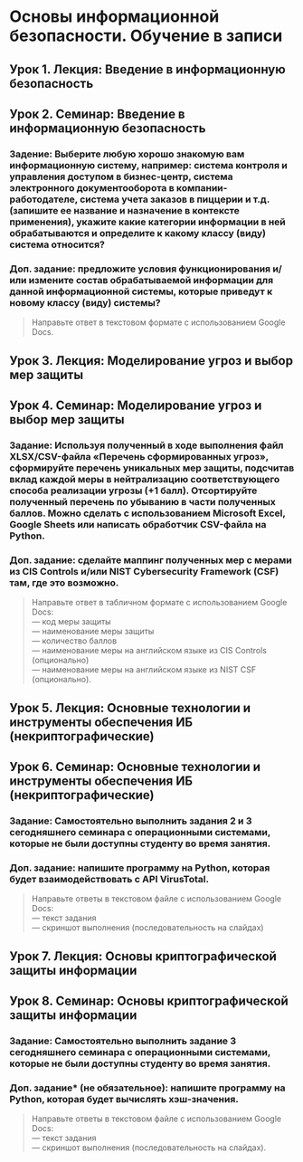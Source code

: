 # Основы информационной безопасности. Обучение в записи

## Урок 1. Лекция: Введение в информационную безопасность

## Урок 2. Семинар: Введение в информационную безопасность

### Задение: Выберите любую хорошо знакомую вам информационную систему, например: система контроля и управления доступом в бизнес-центр, система электронного документооборота в компании-работодателе, система учета заказов в пиццерии и т.д. (запишите ее название и назначение в контексте применения), укажите какие категории информации в ней обрабатываются и определите к какому классу (виду) система относится?

### Доп. задание: предложите условия функционирования и/или измените состав обрабатываемой информации для данной информационной системы, которые приведут к новому классу (виду) системы?

>Направьте ответ в текстовом формате с использованием Google Docs.

## Урок 3. Лекция: Моделирование угроз и выбор мер защиты

## Урок 4. Семинар: Моделирование угроз и выбор мер защиты

### Задание: Используя полученный в ходе выполнения файл XLSX/CSV-файла «Перечень сформированных угроз», сформируйте перечень уникальных мер защиты, подсчитав вклад каждой меры в нейтрализацию соответствующего способа реализации угрозы (+1 балл). Отсортируйте полученный перечень по убыванию в части полученных баллов. Можно сделать с использованием Microsoft Excel, Google Sheets или написать обработчик CSV-файла на Python.

### Доп. задание: сделайте маппинг полученных мер с мерами из CIS Controls и/или NIST Cybersecurity Framework (CSF) там, где это возможно.

>Направьте ответ в табличном формате с использованием Google Docs:  
— код меры защиты  
— наименование меры защиты  
— количество баллов  
— наименование меры на английском языке из CIS Controls (опционально)  
— наименование меры на английском языке из NIST CSF (опционально).  

## Урок 5. Лекция: Основные технологии и инструменты обеспечения ИБ (некриптографические)

## Урок 6. Семинар: Основные технологии и инструменты обеспечения ИБ (некриптографические)

### Задание: Самостоятельно выполнить задания 2 и 3 сегодняшнего семинара с операционными системами, которые не были доступны студенту во время занятия.

### Доп. задание: напишите программу на Python, которая будет взаимодействовать с API VirusTotal.

>Направьте ответы в текстовом файле с использованием Google Docs:  
— текст задания  
— скриншот выполнения (последовательность на слайдах)  

## Урок 7. Лекция: Основы криптографической защиты информации

## Урок 8. Семинар: Основы криптографической защиты информации

### Задание: Самостоятельно выполнить задание 3 сегодняшнего семинара с операционными системами, которые не были доступны студенту во время занятия.

### Доп. задание* (не обязательное): напишите программу на Python, которая будет вычислять хэш-значения.

>Направьте ответы в текстовом файле с использованием Google Docs:  
— текст задания  
— скриншот выполнения (последовательность на слайдах).  

